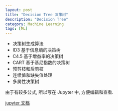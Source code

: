```yaml
---
layout: post
title: "Decision Tree 决策树"
description: "Decision Tree"
category: Machine Learning
tags: [ML]
---
```


- 决策树生成算法
- ID3 基于信息熵的决策树
- C4.5 基于增益率的决策树
- CART 基于基尼指数的决策树
- 预剪枝和后剪枝
- 连续值和缺失值处理
- 多属性决策树

由于有较多公式, 所以写在 Jupyter 中, 方便编辑和查看.

[jupyter 文档](http://nbviewer.jupyter.org/github/Ringares/Ringares.github.io/blob/master/JupyterNotes/Decision%20Tree%20决策树.ipynb)



